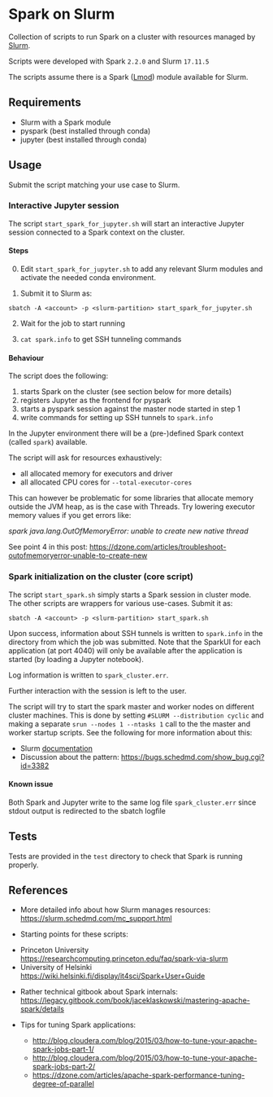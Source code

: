 # Spark on Slurm

Collection of scripts to run Spark on a cluster with
resources managed by [Slurm](https://slurm.schedmd.com/).

Scripts were developed with Spark `2.2.0` and Slurm `17.11.5`

The scripts assume there is a Spark
([Lmod](https://lmod.readthedocs.io/en/latest/010_user.html))
module available for Slurm.


## Requirements

* Slurm with a Spark module
* pyspark (best installed through conda)
* jupyter (best installed through conda)


## Usage

Submit the script matching your use case to Slurm.

### Interactive Jupyter session

The script `start_spark_for_jupyter.sh` will start an interactive Jupyter
session connected to a Spark context on the cluster.

#### Steps

0. Edit `start_spark_for_jupyter.sh` to add any relevant Slurm modules 
   and activate the needed conda environment.

1. Submit it to Slurm as:

  `sbatch -A <account> -p <slurm-partition> start_spark_for_jupyter.sh`

2. Wait for the job to start running

3. `cat spark.info` to get SSH tunneling commands

#### Behaviour

The script does the following:

1. starts Spark on the cluster (see section below for more details)
2. registers Jupyter as the frontend for pyspark
3. starts a pyspark session against the master node started in step 1
4. write commands for setting up SSH tunnels to `spark.info`

In the Jupyter environment there will be a (pre-)defined Spark context
(called `spark`) available.

The script will ask for resources exhaustively:

- all allocated memory for executors and driver
- all allocated CPU cores for `--total-executor-cores`

This can however be problematic for some libraries that allocate
memory outside the JVM heap, as is the case with Threads.
Try lowering executor memory values if you get errors like:

*spark java.lang.OutOfMemoryError: unable to create new native thread*

See point 4 in this post:
https://dzone.com/articles/troubleshoot-outofmemoryerror-unable-to-create-new


### Spark initialization on the cluster (core script)

The script `start_spark.sh` simply starts a Spark session in cluster mode.
The other scripts are wrappers for various use-cases.
Submit it as:

`sbatch -A <account> -p <slurm-partition> start_spark.sh`

Upon success, information about SSH tunnels is written to `spark.info` in
the directory from which the job was submitted.
Note that the SparkUI for each application (at port 4040) will only be
available after the application is started (by loading a Jupyter notebook).

Log information is written to `spark_cluster.err`.

Further interaction with the session is left to the user.

The script will try to start the spark master and worker nodes
on different cluster machines. This is done by setting
`#SLURM --distribution cyclic` and making a separate `srun --nodes 1 --ntasks 1`
call to the the master and worker startup scripts.
See the following for more information about this:
* Slurm [documentation](https://slurm.schedmd.com/srun.html#lbAE)
* Discussion about the pattern: https://bugs.schedmd.com/show_bug.cgi?id=3382



#### Known issue

Both Spark and Jupyter write to the same log file `spark_cluster.err` since
stdout output is redirected to the sbatch logfile


## Tests

Tests are provided in the `test` directory to check that Spark is running
properly.


## References

* More detailed info about how Slurm manages resources: https://slurm.schedmd.com/mc_support.html

*  Starting points for these scripts:
  - Princeton University https://researchcomputing.princeton.edu/faq/spark-via-slurm
  - University of Helsinki https://wiki.helsinki.fi/display/it4sci/Spark+User+Guide

* Rather technical gitbook about Spark internals:
https://legacy.gitbook.com/book/jaceklaskowski/mastering-apache-spark/details

* Tips for tuning Spark applications:
  - http://blog.cloudera.com/blog/2015/03/how-to-tune-your-apache-spark-jobs-part-1/
  - http://blog.cloudera.com/blog/2015/03/how-to-tune-your-apache-spark-jobs-part-2/
  - https://dzone.com/articles/apache-spark-performance-tuning-degree-of-parallel

